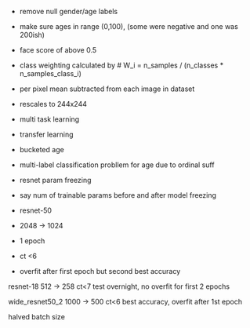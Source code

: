 - remove null gender/age labels
- make sure ages in range (0,100), (some were negative and one was 200ish)
- face score of above 0.5
- class weighting calculated by # W_i = n_samples / (n_classes * n_samples_class_i)
- per pixel mean subtracted from each image in dataset
- rescales to 244x244

- multi task learning
- transfer learning
- bucketed age
- multi-label classification probllem for age due to ordinal suff
- resnet param freezing
- say num of trainable params before and after model freezing



- resnet-50
- 2048 -> 1024
- 1 epoch 
- ct <6
- overfit after first epoch but second best accuracy

resnet-18
512 -> 258
ct<7
test overnight, no overfit for first 2 epochs

wide_resnet50_2
1000 -> 500
ct<6
best accuracy, overfit after 1st epoch

halved batch size 